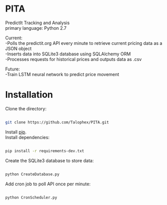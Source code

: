 # PITA
PredictIt Tracking and Analysis  
primary language: Python 2.7

Current:  
-Polls the predictit.org API every minute to retrieve current pricing data as a JSON object  
-Inserts data into SQLite3 database using SQLAlchemy ORM  
-Processes requests for historical prices and outputs data as .csv  

Future:  
-Train LSTM neural network to predict price movement  


# Installation
Clone the directory:  
```bash

git clone https://github.com/Talophex/PITA.git

```  


Install [pip](https://pip.pypa.io/en/stable/).  
Install dependencies:  

```bash

pip install -r requirements-dev.txt

```

Create the SQLite3 database to store data:
```bash

python CreateDatabase.py

```  
Add cron job to poll API once per minute:
```bash

python CronScheduler.py

```